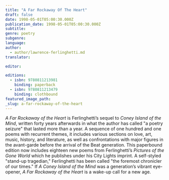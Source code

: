 ```yaml
---
title: "A Far Rockaway Of The Heart"
draft: false
date: 1998-05-01T05:00:30.000Z
publication_date: 1998-05-01T05:00:30.000Z
subtitle:
genre: poetry
subgenre:
language:
author:
  - author/lawrence-ferlinghetti.md
translator:

editor:

editions:
  - isbn: 9780811213981
    binding: paperback
  - isbn: 9780811213479
    binding: clothbound
featured_image_path:
_slug: a-far-rockaway-of-the-heart
---
```


_A Far Rockaway of the Heart_ is Ferlinghetti’s sequel to _Coney Island of the Mind_, written forty years afterwards in what the author has called "a poetry seizure" that lasted more than a year. A sequence of one hundred and one poems with recurrent themes, it includes various sections on love, art, music, history, and literature, as well as confrontations with major figures in the avant-garde before the arrival of the Beat generation. This paperbound edition now includes eighteen new poems from Ferlinghetti’s _Pictures of the Gone World_ which he publishes under his City Lights imprint. A self-styled "stand-up tragedian," Ferlinghetti has been called "the foremost chronicler of our times." If _A Coney Island of the Mind_ was a generation’s vibrant eye-opener, _A Far Rockaway of the Heart_ is a wake-up call for a new age.

